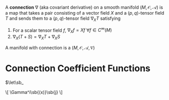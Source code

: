 A **connection** $\nabla$ (aka covariant derivative) on a smooth manifold $(M,\mathcal{O},\mathscr{A})$ is a map that takes a pair consisting of a vector field $X$ and a $(p,q)$-tensor field $T$ and sends them to a $(p,q)$-tensor field $\nabla_X T$ satisfying

1. For a scalar tensor field $f$, $\nabla_X f = Xf$ $\forall f \in C^\infty(M)$
2. $\nabla_X(T+S) = \nabla_X T + \nabla_X S$

A manifold with connection is a $(M, \mathcal{O},\mathscr{A},\nabla)$

# Connection Coefficient Functions

$\let\sb_

\\[
\Gamma^i\sb{(x)}\sb{j}
\\]